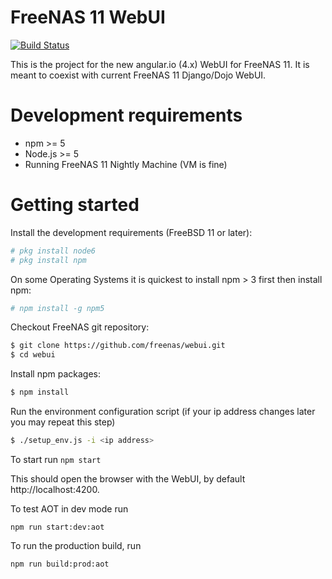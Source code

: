 
FreeNAS 11 WebUI
================
[![Build Status](https://builds.ixsystems.com/jenkins/job/FreeNAS%20-%20WebUI%20Pipeline/job/master/badge/icon)](https://builds.ixsystems.com/jenkins/job/FreeNAS%20-%20WebUI%20Pipeline/job/master/)


This is the project for the new angular.io (4.x) WebUI for FreeNAS 11. It is meant to coexist with current FreeNAS 11 Django/Dojo WebUI.

# Development requirements

  - npm >= 5
  - Node.js >= 5
  - Running FreeNAS 11 Nightly Machine (VM is fine)


# Getting started

Install the development requirements (FreeBSD 11 or later):

```sh
# pkg install node6
# pkg install npm
```

On some Operating Systems it is quickest to install npm > 3 first then install npm:

```sh
# npm install -g npm5
```

Checkout FreeNAS git repository:

```sh
$ git clone https://github.com/freenas/webui.git
$ cd webui
```

Install npm packages:

```sh
$ npm install
```

Run the environment configuration script
(if your ip address changes later you may repeat this step)

```sh
$ ./setup_env.js -i <ip address>
```

To start run
```npm start```

This should open the browser with the WebUI, by default http://localhost:4200.

To test AOT in dev mode run

```npm run start:dev:aot```

To run the production build, run

```npm run build:prod:aot```


